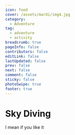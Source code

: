 ```yaml
---
icon: food
cover: /assets/mardi/img4.jpg
category:
  - Adventure
tag:
  - adventure
  - activity
breadcrumb: true
pageInfo: false
contributors: false
editLink: false
lastUpdated: false
prev: false
next: false
comment: false
sticky: false
photoSwipe: true
footer: true
---
```


# Sky Diving

I mean if you like it
